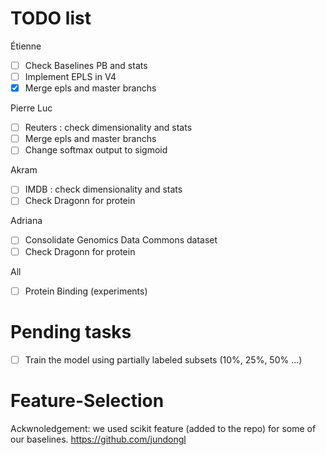 # TODO list

Étienne
- [ ] Check Baselines PB and stats
- [ ] Implement EPLS in V4
- [X] Merge epls and master branchs

Pierre Luc
- [ ] Reuters : check dimensionality and stats
- [ ] Merge epls and master branchs
- [ ] Change softmax output to sigmoid

Akram
- [ ] IMDB : check dimensionality and stats
- [ ] Check Dragonn for protein 

Adriana
- [ ] Consolidate Genomics Data Commons dataset
- [ ] Check Dragonn for protein 

All
- [ ] Protein Binding (experiments)

# Pending tasks
- [ ] Train the model using partially labeled subsets (10%, 25%, 50% ...)

# Feature-Selection
Ackwnoledgement: we used scikit feature (added to the repo) for some of our baselines.
https://github.com/jundongl
